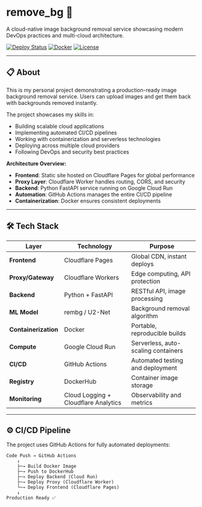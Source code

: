 # remove_bg 🎨

A cloud-native image background removal service showcasing modern DevOps practices and multi-cloud architecture.

[![Deploy Status](https://img.shields.io/badge/status-active-success.svg)]()
[![Docker](https://img.shields.io/badge/docker-automated-blue.svg)]()
[![License](https://img.shields.io/badge/license-MIT-blue.svg)]()

---

## 📋 About

This is my personal project demonstrating a production-ready image background removal service. Users can upload images and get them back with backgrounds removed instantly. 

The project showcases my skills in:
- Building scalable cloud applications
- Implementing automated CI/CD pipelines
- Working with containerization and serverless technologies
- Deploying across multiple cloud providers
- Following DevOps and security best practices



**Architecture Overview:**
- **Frontend**: Static site hosted on Cloudflare Pages for global performance
- **Proxy Layer**: Cloudflare Worker handles routing, CORS, and security
- **Backend**: Python FastAPI service running on Google Cloud Run
- **Automation**: GitHub Actions manages the entire CI/CD pipeline
- **Containerization**: Docker ensures consistent deployments

---

## 🛠️ Tech Stack

| Layer | Technology | Purpose |
|-------|-----------|---------|
| **Frontend** | Cloudflare Pages | Global CDN, instant deploys |
| **Proxy/Gateway** | Cloudflare Workers | Edge computing, API protection |
| **Backend** | Python + FastAPI | RESTful API, image processing |
| **ML Model** | rembg / U2-Net | Background removal algorithm |
| **Containerization** | Docker | Portable, reproducible builds |
| **Compute** | Google Cloud Run | Serverless, auto-scaling containers |
| **CI/CD** | GitHub Actions | Automated testing and deployment |
| **Registry** | DockerHub | Container image storage |
| **Monitoring** | Cloud Logging + Cloudflare Analytics | Observability and metrics |

---

## ⚙️ CI/CD Pipeline

The project uses GitHub Actions for fully automated deployments:

```
Code Push → GitHub Actions
    ↓
    ├─→ Build Docker Image
    ├─→ Push to DockerHub
    ├─→ Deploy Backend (Cloud Run)
    ├─→ Deploy Proxy (Cloudflare Worker)
    └─→ Deploy Frontend (Cloudflare Pages)
    ↓
Production Ready ✅
```
